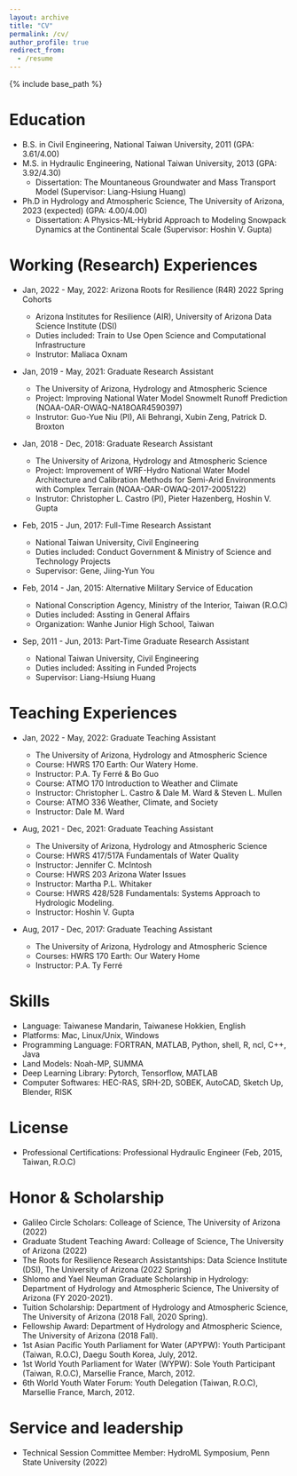 ```yaml
---
layout: archive
title: "CV"
permalink: /cv/
author_profile: true
redirect_from:
  - /resume
---
```


{% include base_path %}

Education
======
* B.S. in Civil Engineering, National Taiwan University, 2011 (GPA: 3.61/4.00)
* M.S. in Hydraulic Engineering, National Taiwan University, 2013 (GPA: 3.92/4.30)
  * Dissertation: The Mountaneous Groundwater and Mass Transport Model (Supervisor: Liang-Hsiung Huang)
* Ph.D in Hydrology and Atmospheric Science, The University of Arizona, 2023 (expected) (GPA: 4.00/4.00)
  * Dissertation: A Physics-ML-Hybrid Approach to Modeling Snowpack Dynamics at the Continental Scale (Supervisor: Hoshin V. Gupta)

Working (Research) Experiences
======
* Jan, 2022 - May, 2022: Arizona Roots for Resilience (R4R) 2022 Spring Cohorts
  * Arizona Institutes for Resilience (AIR), University of Arizona Data Science Institute (DSI)
  * Duties included: Train to Use Open Science and Computational Infrastructure
  * Instrutor: Maliaca Oxnam

* Jan, 2019 - May, 2021: Graduate Research Assistant
  * The University of Arizona, Hydrology and Atmospheric Science
  * Project: Improving National Water Model Snowmelt Runoff Prediction (NOAA-OAR-OWAQ-NA18OAR4590397)
  * Instrutor: Guo-Yue Niu (PI), Ali Behrangi, Xubin Zeng, Patrick D. Broxton

* Jan, 2018 - Dec, 2018: Graduate Research Assistant
  * The University of Arizona, Hydrology and Atmospheric Science
  * Project: Improvement of WRF-Hydro National Water Model Architecture and Calibration Methods for Semi-Arid Environments with Complex Terrain (NOAA-OAR-OWAQ-2017-2005122)
  * Instrutor: Christopher L. Castro (PI), Pieter Hazenberg, Hoshin V. Gupta

* Feb, 2015 - Jun, 2017: Full-Time Research Assistant
  * National Taiwan University, Civil Engineering
  * Duties included: Conduct Government & Ministry of Science and Technology Projects
  * Supervisor: Gene, Jiing-Yun You

* Feb, 2014 - Jan, 2015: Alternative Military Service of Education
  * National Conscription Agency, Ministry of the Interior, Taiwan (R.O.C)
  * Duties included: Assting in General Affairs
  * Organization: Wanhe Junior High School, Taiwan

* Sep, 2011 - Jun, 2013: Part-Time Graduate Research Assistant
  * National Taiwan University, Civil Engineering
  * Duties included: Assiting in Funded Projects
  * Supervisor: Liang-Hsiung Huang

Teaching Experiences
======
* Jan, 2022 - May, 2022: Graduate Teaching Assistant
  * The University of Arizona, Hydrology and Atmospheric Science
  * Course: HWRS 170 Earth: Our Watery Home.
  * Instructor: P.A. Ty Ferré & Bo Guo
  * Course: ATMO 170 Introduction to Weather and Climate
  * Instructor: Christopher L. Castro & Dale M. Ward & Steven L. Mullen
  * Course: ATMO 336 Weather, Climate, and Society
  * Instructor: Dale M. Ward

* Aug, 2021 - Dec, 2021: Graduate Teaching Assistant
  * The University of Arizona, Hydrology and Atmospheric Science
  * Course: HWRS 417/517A Fundamentals of Water Quality
  * Instructor: Jennifer C. McIntosh
  * Course: HWRS 203 Arizona Water Issues
  * Instructor: Martha P.L. Whitaker
  * Course: HWRS 428/528 Fundamentals: Systems Approach to Hydrologic Modeling.
  * Instructor: Hoshin V. Gupta

* Aug, 2017 - Dec, 2017: Graduate Teaching Assistant
  * The University of Arizona, Hydrology and Atmospheric Science
  * Courses: HWRS 170 Earth: Our Watery Home
  * Instructor: P.A. Ty Ferré

Skills
======
* Language: Taiwanese Mandarin, Taiwanese Hokkien, English 
* Platforms: Mac, Linux/Unix, Windows
* Programming Language: FORTRAN, MATLAB, Python, shell, R, ncl, C++, Java
* Land Models: Noah-MP, SUMMA
* Deep Learning Library: Pytorch, Tensorflow, MATLAB
* Computer Softwares: HEC-RAS, SRH-2D, SOBEK, AutoCAD, Sketch Up, Blender, RISK

License
======
* Professional Certifications: Professional Hydraulic Engineer (Feb, 2015, Taiwan, R.O.C)

Honor & Scholarship
======
* Galileo Circle Scholars: Colleage of Science, The University of Arizona (2022)
* Graduate Student Teaching Award: Colleage of Science, The University of Arizona (2022)
* The Roots for Resilience Research Assistantships: Data Science Institute (DSI), The University of Arizona (2022 Spring)
* Shlomo and Yael Neuman Graduate Scholarship in Hydrology: Department of Hydrology and Atmospheric Science, The University of Arizona (FY 2020-2021).
* Tuition Scholarship: Department of Hydrology and Atmospheric Science, The University of Arizona (2018 Fall, 2020 Spring).
* Fellowship Award: Department of Hydrology and Atmospheric Science, The University of Arizona (2018 Fall).
* 1st Asian Pacific Youth Parliament for Water (APYPW): Youth Participant (Taiwan, R.O.C), Daegu South Korea, July, 2012.
* 1st World Youth Parliament for Water (WYPW): Sole Youth Participant (Taiwan, R.O.C), Marsellie France, March, 2012.
* 6th World Youth Water Forum: Youth Delegation (Taiwan, R.O.C), Marsellie France, March, 2012.
  
Service and leadership
======
* Technical Session Committee Member: HydroML Symposium, Penn State University (2022)
